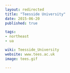 ```yaml
---
layout: redirected
title: "Teesside University"
date: 2015-06-20
published: true

tags:
- northeast
- ua

wiki: Teesside_University
website: www.tees.ac.uk
image: tees.gif

---
```

